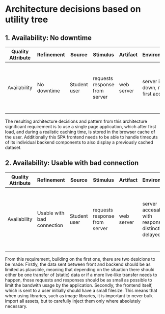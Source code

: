 # Architecture decisions based on utility tree

## 1. Availability: No downtime
| Quality Attribute  |  Refinement  | Source        | Stimulus         | Artifact      | Environment       | Response      | Response Measure        | Business Value  | Technical risk |
| ------------------  | ------------------------------   | ----------------  | ------------------ | ------------------ | ------------------ | ------------------------------ | -------------------------|------------|-------------|
| Availability |No downtime | Student user | requests response from server |  web server |  server is down, not first access  |  notify that user is seeing cached data, show cached data  | notification is seen, data is most recent state of last server access  |   High  |  Medium  |

The resulting architecture decisions and pattern from this architecture significant requirement is to use a single page application, which after first load, and during a realistic caching time, is stored in the browser cache of the user. Additionally this SPA frontend needs to be able to handle timeouts of its individual backend components to also display a previously cached dataset.

## 2. Availability: Usable with bad connection
| Quality Attribute  |  Refinement  | Source        | Stimulus         | Artifact      | Environment       | Response      | Response Measure        | Business Value  | Technical risk |
| ------------------  | ------------------------------   | ----------------  | ------------------ | ------------------ | ------------------ | ------------------------------ | -------------------------|------------|-------------|
|  Availability | Usable with bad connection | Student user | requests response from server | web server | server accesable with response distinctly delayed | proposes bad connection mode | user gets notification for connection mode proposal, connection mode can be changed | High | Medium |

From this requirement, building on the first one, there are two desicions to be made: Firstly, the data sent between front and backend should be as limited as plausible, meaning that depending on the situation there should either be one transfer of (static) data or if a more live-like transfer needs to happen, those requests and responses should be as small as possible to limit the bandwith usage by the application.
Secondly, the frontend itself, which is sent to a user initially should have a small filesize. This means that when using libraries, such as image libraries, it is important to never bulk import all assets, but to carefully inject them only where absolutely necessary.
